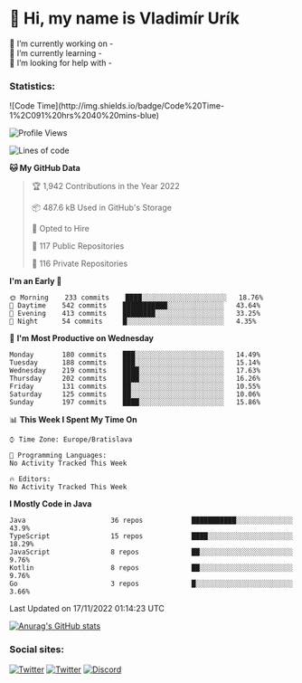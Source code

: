<h1> 👋 Hi, my name is Vladimír Urík</h1>
<p>
 🔭 I’m currently working on -<br>
 🌱 I’m currently learning -<br>
 🤔 I’m looking for help with -<br>
</p>
<h3>Statistics:</h3>
<!--START_SECTION:waka-->
![Code Time](http://img.shields.io/badge/Code%20Time-1%2C091%20hrs%2040%20mins-blue)

![Profile Views](http://img.shields.io/badge/Profile%20Views-1-blue)

![Lines of code](https://img.shields.io/badge/From%20Hello%20World%20I%27ve%20Written-3%20Million%20lines%20of%20code-blue)

**🐱 My GitHub Data** 

> 🏆 1,942 Contributions in the Year 2022
 > 
> 📦 487.6 kB Used in GitHub's Storage 
 > 
> 💼 Opted to Hire
 > 
> 📜 117 Public Repositories 
 > 
> 🔑 116 Private Repositories  
 > 
**I'm an Early 🐤** 

```text
🌞 Morning    233 commits    ████░░░░░░░░░░░░░░░░░░░░░   18.76% 
🌆 Daytime    542 commits    ███████████░░░░░░░░░░░░░░   43.64% 
🌃 Evening    413 commits    ████████░░░░░░░░░░░░░░░░░   33.25% 
🌙 Night      54 commits     █░░░░░░░░░░░░░░░░░░░░░░░░   4.35%

```
📅 **I'm Most Productive on Wednesday** 

```text
Monday       180 commits    ███░░░░░░░░░░░░░░░░░░░░░░   14.49% 
Tuesday      188 commits    ███░░░░░░░░░░░░░░░░░░░░░░   15.14% 
Wednesday    219 commits    ████░░░░░░░░░░░░░░░░░░░░░   17.63% 
Thursday     202 commits    ████░░░░░░░░░░░░░░░░░░░░░   16.26% 
Friday       131 commits    ██░░░░░░░░░░░░░░░░░░░░░░░   10.55% 
Saturday     125 commits    ██░░░░░░░░░░░░░░░░░░░░░░░   10.06% 
Sunday       197 commits    ████░░░░░░░░░░░░░░░░░░░░░   15.86%

```


📊 **This Week I Spent My Time On** 

```text
⌚︎ Time Zone: Europe/Bratislava

💬 Programming Languages: 
No Activity Tracked This Week

🔥 Editors: 
No Activity Tracked This Week

```

**I Mostly Code in Java** 

```text
Java                     36 repos            ███████████░░░░░░░░░░░░░░   43.9% 
TypeScript               15 repos            ████░░░░░░░░░░░░░░░░░░░░░   18.29% 
JavaScript               8 repos             ██░░░░░░░░░░░░░░░░░░░░░░░   9.76% 
Kotlin                   8 repos             ██░░░░░░░░░░░░░░░░░░░░░░░   9.76% 
Go                       3 repos             █░░░░░░░░░░░░░░░░░░░░░░░░   3.66%

```



 Last Updated on 17/11/2022 01:14:23 UTC
<!--END_SECTION:waka-->

[![Anurag's GitHub stats](https://github-readme-stats.vercel.app/api?username=vladimir-urik)](https://github.com/anuraghazra/github-readme-stats)

<h3>Social sites:</h3>
<p><a href="https://twitter.com/GGGEDR" target="_blank"><img alt="Twitter" src="https://img.shields.io/badge/twitter-%231DA1F2.svg?&style=for-the-badge&logo=twitter&logoColor=white" /></a> <a href="https://www.reddit.com/user/GGGEDR" target="_blank"><img alt="Twitter" src="https://img.shields.io/badge/reddit-%23FE6262.svg?&style=for-the-badge&logo=reddit&logoColor=white" /></a> <a href="https://discord.com/users/535708984959827978" target="_blank"><img alt="Discord" src="https://img.shields.io/badge/discord-%235865f2.svg?&style=for-the-badge&logo=discord&logoColor=white" />
</p>
